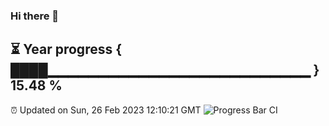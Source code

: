 ### Hi there 👋
⏳ Year progress { ████▁▁▁▁▁▁▁▁▁▁▁▁▁▁▁▁▁▁▁▁▁▁▁▁▁▁ } 15.48 %
---
⏰ Updated on Sun, 26 Feb 2023 12:10:21 GMT
![Progress Bar CI](https://github.com/Moyi321/Moyi321/workflows/Progress%20Bar%20CI/badge.svg)
